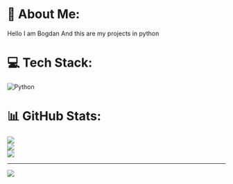 # 💫 About Me:
Hello I am Bogdan And this are my projects in python<br>


# 💻 Tech Stack:
![Python](https://img.shields.io/badge/python-3670A0?style=for-the-badge&logo=python&logoColor=ffdd54)
# 📊 GitHub Stats:
![](https://github-readme-stats.vercel.app/api?username=BogdanSimboteanu&theme=cobalt&hide_border=false&include_all_commits=false&count_private=false)<br/>
![](https://github-readme-streak-stats.herokuapp.com/?user=BogdanSimboteanu&theme=cobalt&hide_border=false)<br/>
![](https://github-readme-stats.vercel.app/api/top-langs/?username=BogdanSimboteanu&theme=cobalt&hide_border=false&include_all_commits=false&count_private=false&layout=compact)

---
[![](https://visitcount.itsvg.in/api?id=BogdanSimboteanu&icon=0&color=0)](https://visitcount.itsvg.in)

<!-- Proudly created with GPRM ( https://gprm.itsvg.in ) -->
